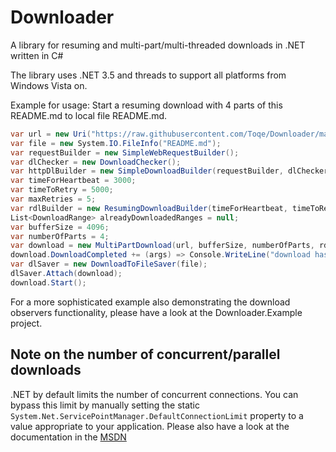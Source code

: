 Downloader
==========

A library for resuming and multi-part/multi-threaded downloads in .NET written in C#

The library uses .NET 3.5 and threads to support all platforms from Windows Vista on.

Example for usage:
Start a resuming download with 4 parts of this README.md to local file README.md.

```C#
var url = new Uri("https://raw.githubusercontent.com/Toqe/Downloader/master/README.md");
var file = new System.IO.FileInfo("README.md");
var requestBuilder = new SimpleWebRequestBuilder();
var dlChecker = new DownloadChecker();
var httpDlBuilder = new SimpleDownloadBuilder(requestBuilder, dlChecker);
var timeForHeartbeat = 3000;
var timeToRetry = 5000;
var maxRetries = 5;
var rdlBuilder = new ResumingDownloadBuilder(timeForHeartbeat, timeToRetry, maxRetries, httpDlBuilder);
List<DownloadRange> alreadyDownloadedRanges = null;
var bufferSize = 4096;
var numberOfParts = 4;
var download = new MultiPartDownload(url, bufferSize, numberOfParts, rdlBuilder, requestBuilder, dlChecker, alreadyDownloadedRanges);
download.DownloadCompleted += (args) => Console.WriteLine("download has finished!");
var dlSaver = new DownloadToFileSaver(file);
dlSaver.Attach(download);
download.Start();
```

For a more sophisticated example also demonstrating the download observers functionality, please have a look at the Downloader.Example project.

## Note on the number of concurrent/parallel downloads ##
.NET by default limits the number of concurrent connections. You can bypass this limit by manually setting the static `System.Net.ServicePointManager.DefaultConnectionLimit` property to a value appropriate to your application. Please also have a look at the documentation in the [MSDN](https://msdn.microsoft.com/en-us/library/system.net.servicepointmanager.defaultconnectionlimit.aspx)
